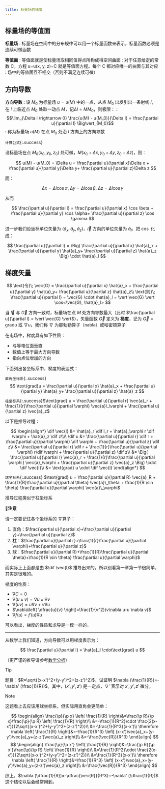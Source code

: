 ```yaml
---
title: 标量场的梯度
---
```


<!--more-->



## 标量场的等值面

**标量场**
: 标量场在空间中的分布规律可以用一个标量函数来表示，标量函数必须是连续可微函数

**等值面**
: 等值面就是使标量场取相同值得点所构成得空间曲面
: 对于任意给定的常数 C，方程 u=u(x, y, z)=C 就是等值面方程。每个 C 都对应唯一的曲面与其对应
: 场中的等值面互不相交（否则不满足连续可微）

## 方向导数

**方向导数**
: 设 $M_0$ 为标量场 $u=u(M)$ 中的一点，从点 $M_0$ 出发引出一条射线 $l$，在 $l$ 上临近点 $M_0$ 处取一动点 $M$，记$\Delta l = MM_0$，则极限：
: $$\lim_{\Delta l \rightarrow 0} \frac{u(M) - u(M_0)}{\Delta l} = \frac{\partial u}{\partial l} \Big\vert_{M_0}$$
: 称为标量场 $u(M)$ 在点 $M_0$ 处沿 $l$ 方向上的方向导数

`计算公式`{:.success}

设标量场在点 $M_0(x_0, y_0, z_0)$ 处可微，$M(x_0+\Delta x, y_0+\Delta y, z_0+\Delta z)$，则：

$$
u(M) - u(M_0) = \Delta u = \frac{\partial u}{\partial x}\Delta x +  \frac{\partial u}{\partial y}\Delta y+ \frac{\partial u}{\partial z}\Delta z
$$

而：

$$
\Delta x = \Delta l \cos \alpha,\; \Delta y = \Delta l \cos \beta,\; \Delta z = \Delta l \cos \gamma
$$

从而

$$
\frac{\partial u}{\partial l} = \frac{\partial u}{\partial x} \cos \beta +  \frac{\partial u}{\partial y} \cos \alpha+ \frac{\partial u}{\partial z} \cos \gamma
$$

进一步我们设坐标单位矢量为 $( \hat{a}_x, \hat{a}_y, \hat{a}_z )$，$\vec{l}$ 方向的单位矢量为 $\hat{a}_l$，把 $\cos$ 化成：

$$
\frac{\partial u}{\partial l} = \Big( \frac{\partial u}{\partial x} \hat{a}_x +  \frac{\partial u}{\partial y} \hat{a}_y+ \frac{\partial u}{\partial z} \hat{a}_z \Big) \cdot \hat{a}_l
$$

## 梯度矢量

$$
\text{令}\; \vec{G} =  \frac{\partial u}{\partial x} \hat{a}_x +  \frac{\partial u}{\partial y} \hat{a}_y+ \frac{\partial u}{\partial z} \hat{a}_z\\
\text{则}\; \frac{\partial u}{\partial l} = \vec{G} \cdot \hat{a}_l = \vert \vec{G} \vert \cos<\vec{G}, \hat{a}_l>
$$

当 $\vec{l}$ 与 $\vec{G}$ 方向一致时，标量场在点 $M$ 处方向导数最大（此时 $\frac{\partial u}{\partial l} = \vert \vec{G} \vert$），矢量函数 $\vec{G}$ 定义为 **梯度**，记为 $\vec{G} = \text{grad} u$ 或 $\nabla u$，我们称 $\nabla$ 为那勃勒算子（nabla）或哈密顿算子

在电场中，梯度具有如下性质：
- 与等电位面垂直
- 数值上等于最大方向导数
- 指向点位增加的方向

下面列出各坐标系中，梯度的表达式：

`直角坐标系`{:.success}
$$
\text{grad}u =  \frac{\partial u}{\partial x} \hat{a}_x +  \frac{\partial u}{\partial y} \hat{a}_y+ \frac{\partial u}{\partial z} \hat{a}_z
$$

`柱坐标系`{:.success}$\text{grad} u = \frac{\partial u}{\partial r} \vec{a}_r + \frac{1}{r}\frac{\partial u}{\partial \varphi} \vec{a}\_\varphi + \frac{\partial u}{\partial z} \vec{a}_z$

以下是推导过程：

$$
\begin{align*}
\dif  \vec{l} &= \hat{a}_r \dif  l_r + \hat{a}_\varphi r \dif  \varphi + \hat{a}_z \dif  z\\\\
\dif u &= \frac{\partial u}{\partial r} \dif r + \frac{\partial u}{\partial \varphi} \dif \varphi + \frac{\partial u}{\partial z} \dif z\\
&= \frac{\partial u}{\partial r} \dif r + \frac{1}{r}\frac{\partial u}{\partial \varphi} r\dif \varphi + \frac{\partial u}{\partial z} \dif z\\
&= \Big( \frac{\partial u}{\partial r} \vec{a}_r + \frac{1}{r}\frac{\partial u}{\partial \varphi} \vec{a}_\varphi + \frac{\partial u}{\partial z} \vec{a}_z \Big) \cdot \dif \vec{l}\\
&= \text{grad} u \cdot \dif \vec{l}
\end{align*}
$$

`球坐标系`{:.success}
$\text{grad} u = \frac{\partial u}{\partial R} \vec{a}_R + \frac{1}{R}\frac{\partial u}{\partial \theta} \vec{a}\_\theta + \frac{1}{R \sin \theta} \frac{\partial u}{\partial \varphi} \vec{a}\_\varphi$

推导过程类似于柱坐标系

**🚩注意**

请一定要记住各个坐标系的 $\nabla$算子：
1. 直角：$\frac{\partial u}{\partial x}+\frac{\partial u}{\partial y}+\frac{\partial u}{\partial z}$
2. 柱：$\frac{\partial u}{\partial r}+\frac{1}{r}\frac{\partial u}{\partial \varphi}+\frac{\partial u}{\partial z}$
3. 球：$\frac{\partial u}{\partial R}+\frac{1}{R}\frac{\partial u}{\partial \theta}+\frac{1}{R \sin \theta} \frac{\partial u}{\partial \varphi}$

而实际上上面都是由 $\dif \vec{l}$ 推导出来的。所以别看第一章第一节很简单，其实是很难的。

梯度的性质：

* $\nabla C = 0$
* $\nabla (u\pm v) = \nabla u \pm \nabla v$
* $\nabla(uv)=u\nabla v+v \nabla u$
* $\nabla\left( \dfrac{u}{v} \right)=\frac{1}{v^2}(v\nabla u-u \nabla v)$
* $\nabla f(u) = f'(u)\nabla u$

可以看出，梯度的性质和求导是一模一样的。

---

从数学上我们知道，方向导数可以用梯度表示为：

$$
\frac{\partial u}{\partial l} = \hat{a}_l \cdot\text{grad} u
$$

（更严谨的推导请参考[数学分析](/courses/freshman/mathanalysis/index)）

> [!TIP]
> 题目：$R=\sqrt{(x-x')^2+(y-y')^2+(z-z')^2}$，试证明 $\nabla (\frac{1}{R})=-\nabla' (\frac{1}{R})$。其中，$(x',y',z')$ 是一定点，$\nabla'$ 表示对 $x',y',z'$ 微分。

> [!NOTE]
> 这题看上去应该用球坐标系，但实际用直角会更简单：
>
> $$
\begin{align}
\frac{\p}{\p x} \left( \frac{1}{R} \right)&=\frac{\p R}{\p x}\frac{\p}{\p R} \left( \frac{1}{R} \right)\\
&=-\frac{1}{R^2}\cdot \frac{2(x-x')}{2\sqrt{(x-x')^2+(y-y')^2+(z-z')^2}}\\
&=-\frac{1}{R^3}(x-x')\\
\therefore \nabla \left( \frac{1}{R} \right)&=-\frac{1}{R^3} \left[ (x-x')\vec{a}_x+(y-y')\vec{a}_y+(z-z')\vec{a}_z \right]\\
&=-\frac{\vec{R}}{R^3}
\end{align}
$$
> $$
\begin{align}
\frac{\p}{\p x'} \left( \frac{1}{R} \right)&=\frac{\p R}{\p x'}\frac{\p}{\p R} \left( \frac{1}{R} \right)\\
&=\frac{1}{R^2}\cdot \frac{2(x-x')}{2\sqrt{(x-x')^2+(y-y')^2+(z-z')^2}}\\
&=\frac{1}{R^3}(x-x')\\
\therefore \nabla \left( \frac{1}{R} \right)&=\frac{1}{R^3} \left[ (x-x')\vec{a}_x+(y-y')\vec{a}_y+(z-z')\vec{a}_z \right]\\
&=\frac{\vec{R}}{R^3}
\end{align}
$$
>
> 综上，$\nabla (\dfrac{1}{R})=-\dfrac{\vec{R}}{R^3}=-\nabla' (\dfrac{1}{R})$. 这个结论以后会经常用到。